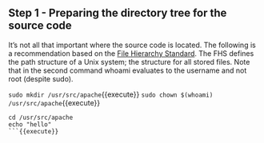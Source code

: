 ## Step 1 - Preparing the directory tree for the source code

It’s not all that important where the source code is located. The following is a recommendation based on the [File Hierarchy Standard](http://www.pathname.com/fhs/). The FHS defines the path structure of a Unix system; the structure for all stored files. Note that in the second command whoami evaluates to the username and not root (despite sudo).

`sudo mkdir /usr/src/apache`{{execute}}
`sudo chown $(whoami) /usr/src/apache`{{execute}}

```
cd /usr/src/apache
echo "hello"
```{{execute}}
